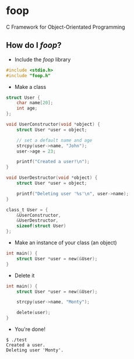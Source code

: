 # foop
C Framework for Object-Orientated Programming

## How do I *foop*?

* Include the *foop* library

``` c
#include <stdio.h>
#include "foop.h"
```

* Make a class

``` C
struct User {
	char name[20];
	int age;
};

void UserConstructor(void *object) {
	struct User *user = object;

	// set a default name and age
	strcpy(user->name, "John");
	user->age = 23;

	printf("Created a user!\n");
}

void UserDestructor(void *object) {
	struct User *user = object;

	printf("Deleting user '%s'\n", user->name);
}

class_t User = {
	&UserConstructor,
	&UserDestructor,
	sizeof(struct User)
};
```

* Make an instance of your class (an object)

``` C
int main() {
	struct User *user = new(&User);
}
```

* Delete it

``` C
int main() {
	struct User *user = new(&User);

	strcpy(user->name, "Monty");

	delete(user);
}
```

* You're done!

```
$ ./test
Created a user.
Deleting user 'Monty'.
```
